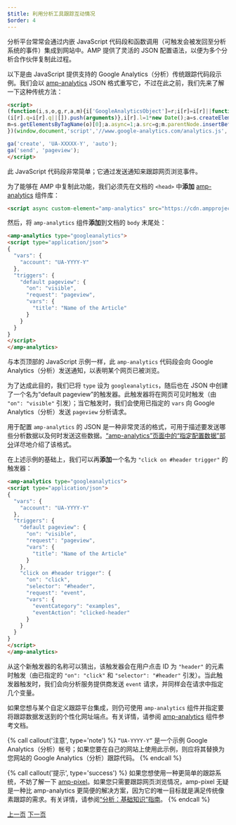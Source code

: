 ```yaml
---
$title: 利用分析工具跟踪互动情况
$order: 4
---
```


分析平台常常会通过内嵌 JavaScript 代码段和函数调用（可触发会被发回至分析系统的事件）集成到网站中。AMP 提供了灵活的 JSON 配置语法，以便为多个分析合作伙伴复制此过程。

以下是由 JavaScript 提供支持的 Google Analytics（分析）传统跟踪代码段示例。我们会以 [amp-analytics](/zh_cn/docs/reference/components/amp-analytics.html) JSON 格式重写它，不过在此之前，我们先来了解一下这种传统方法：

```html
<script>
(function(i,s,o,g,r,a,m){i['GoogleAnalyticsObject']=r;i[r]=i[r]||function(){
(i[r].q=i[r].q||[]).push(arguments)},i[r].l=1*new Date();a=s.createElement(o),
m=s.getElementsByTagName(o)[0];a.async=1;a.src=g;m.parentNode.insertBefore(a,m)
})(window,document,'script','//www.google-analytics.com/analytics.js','ga');

ga('create', 'UA-XXXXX-Y', 'auto');
ga('send', 'pageview');
</script>
```

此 JavaScript 代码段非常简单；它通过发送通知来跟踪网页浏览事件。

为了能够在 AMP 中复制此功能，我们必须先在文档的 `<head>` 中**添加** [amp-analytics](/zh_cn/docs/reference/components/amp-analytics.html) 组件库：

```html
<script async custom-element="amp-analytics" src="https://cdn.ampproject.org/v0/amp-analytics-0.1.js"></script>
```

然后，将 `amp-analytics` 组件**添加**到文档的 `body` 末尾处：

```html
<amp-analytics type="googleanalytics">
<script type="application/json">
{
  "vars": {
    "account": "UA-YYYY-Y"
  },
  "triggers": {
    "default pageview": {
      "on": "visible",
      "request": "pageview",
      "vars": {
        "title": "Name of the Article"
      }
    }
  }
}
</script>
</amp-analytics>
```

与本页顶部的 JavaScript 示例一样，此 `amp-analytics` 代码段会向 Google Analytics（分析）发送通知，以表明某个网页已被浏览。

为了达成此目的，我们已将 `type` 设为 `googleanalytics`，随后也在 JSON 中创建了一个名为“default pageview”的触发器。此触发器将在网页可见时触发（由 `"on": "visible"` 引发）；当它触发时，我们会使用已指定的 `vars` 向 Google Analytics（分析）发送 `pageview` 分析请求。

用于配置 `amp-analytics` 的 JSON 是一种非常灵活的格式，可用于描述要发送哪些分析数据以及何时发送这些数据。[“amp-analytics”页面中的“指定配置数据”部分](/zh_cn/docs/reference/components/amp-analytics.html#specifying-configuration-data)详尽地介绍了该格式。

在上述示例的基础上，我们可以再**添加**一个名为 `"click on #header trigger"` 的触发器：

```html
<amp-analytics type="googleanalytics">
<script type="application/json">
{
  "vars": {
    "account": "UA-YYYY-Y"
  },
  "triggers": {
    "default pageview": {
      "on": "visible",
      "request": "pageview",
      "vars": {
        "title": "Name of the Article"
      }
    },
    "click on #header trigger": {
      "on": "click",
      "selector": "#header",
      "request": "event",
      "vars": {
        "eventCategory": "examples",
        "eventAction": "clicked-header"
      }
    }
  }
}
</script>
</amp-analytics>
```

从这个新触发器的名称可以猜出，该触发器会在用户点击 ID 为 `"header"` 的元素时触发（由已指定的 `"on": "click"` 和 `"selector": "#header"` 引发）。当此触发器触发时，我们会向分析服务提供商发送 `event` 请求，并同样会在请求中指定几个变量。

如果您想与某个自定义跟踪平台集成，则仍可使用 `amp-analytics` 组件并指定要将跟踪数据发送到的个性化网址端点。有关详情，请参阅 [amp-analytics](/zh_cn/docs/reference/components/amp-analytics.html) 组件参考文档。

{% call callout('注意', type='note') %}
`“UA-YYYY-Y”` 是一个示例 Google Analytics（分析）帐号；如果您要在自己的网站上使用此示例，则应将其替换为您网站的 Google Analytics（分析）跟踪代码。
{% endcall %}

{% call callout('提示', type='success') %}
如果您想使用一种更简单的跟踪系统，不妨了解一下 [amp-pixel](/zh_cn/docs/reference/components/amp-pixel.html)。如果您只需要跟踪网页浏览情况，amp-pixel 无疑是一种比 amp-analytics 更简便的解决方案，因为它的唯一目标就是满足传统像素跟踪的需求。有关详情，请参阅[“分析：基础知识”指南](/zh_cn/docs/guides/analytics/analytics_basics.html)。
{% endcall %}

<div class="prev-next-buttons">
  <a class="button prev-button" href="/zh_cn/docs/fundamentals/add_advanced/adding_carousels.html"><span class="arrow-prev">上一页</span></a>
  <a class="button next-button" href="/zh_cn/docs/fundamentals/add_advanced/navigating.html"><span class="arrow-next">下一页</span></a>
</div>
